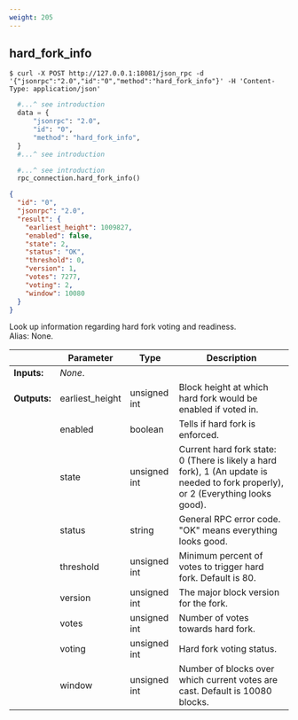 ```yaml
---
weight: 205
---
```


## **hard_fork_info**

```shell
$ curl -X POST http://127.0.0.1:18081/json_rpc -d '{"jsonrpc":"2.0","id":"0","method":"hard_fork_info"}' -H 'Content-Type: application/json'
```
```python
  #...^ see introduction
  data = {
      "jsonrpc": "2.0",
      "id": "0",
      "method": "hard_fork_info",
  }
  #...^ see introduction
```
```py
  #...^ see introduction
  rpc_connection.hard_fork_info()
```
```json
{
  "id": "0",
  "jsonrpc": "2.0",
  "result": {
    "earliest_height": 1009827,
    "enabled": false,
    "state": 2,
    "status": "OK",
    "threshold": 0,
    "version": 1,
    "votes": 7277,
    "voting": 2,
    "window": 10080
  }
}
```
Look up information regarding hard fork voting and readiness.  
Alias: None.  

|             | Parameter       | Type         | Description
| ---         | ---             | ---          | ---
|**Inputs:**  | *None*.         |              |
|**Outputs:** | earliest_height | unsigned int | Block height at which hard fork would be enabled if voted in.
|             | enabled         | boolean      | Tells if hard fork is enforced.
|             | state           | unsigned int | Current hard fork state: 0 (There is likely a hard fork), 1 (An update is needed to fork properly), or 2 (Everything looks good).
|             | status          | string       | General RPC error code. "OK" means everything looks good.
|             | threshold       | unsigned int | Minimum percent of votes to trigger hard fork. Default is 80.
|             | version         | unsigned int | The major block version for the fork.
|             | votes           | unsigned int | Number of votes towards hard fork.
|             | voting          | unsigned int | Hard fork voting status.
|             | window          | unsigned int | Number of blocks over which current votes are cast. Default is 10080 blocks.
